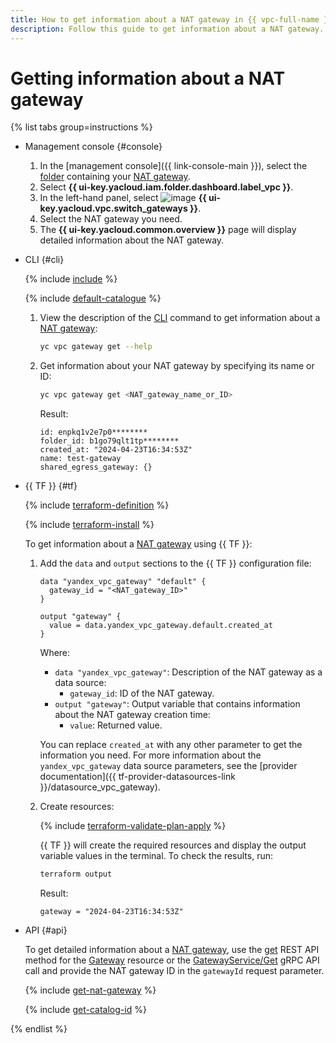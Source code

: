 ```yaml
---
title: How to get information about a NAT gateway in {{ vpc-full-name }}
description: Follow this guide to get information about a NAT gateway.
---
```


# Getting information about a NAT gateway

{% list tabs group=instructions %}

- Management console {#console}

   1. In the [management console]({{ link-console-main }}), select the [folder](../../resource-manager/concepts/resources-hierarchy.md#folder) containing your [NAT gateway](../concepts/gateways.md).
   1. Select **{{ ui-key.yacloud.iam.folder.dashboard.label_vpc }}**.
   1. In the left-hand panel, select ![image](../../_assets/console-icons/arrows-opposite-to-dots.svg) **{{ ui-key.yacloud.vpc.switch_gateways }}**.
   1. Select the NAT gateway you need.
   1. The **{{ ui-key.yacloud.common.overview }}** page will display detailed information about the NAT gateway.

- CLI {#cli}

   {% include [include](../../_includes/cli-install.md) %}

   {% include [default-catalogue](../../_includes/default-catalogue.md) %}

   1. View the description of the [CLI](../../cli/) command to get information about a [NAT gateway](../concepts/gateways.md):

      ```bash
      yc vpc gateway get --help
      ```

   1. Get information about your NAT gateway by specifying its name or ID:

      ```bash
      yc vpc gateway get <NAT_gateway_name_or_ID>
      ```

      Result:

      ```text
      id: enpkq1v2e7p0********
      folder_id: b1go79qlt1tp********
      created_at: "2024-04-23T16:34:53Z"
      name: test-gateway
      shared_egress_gateway: {}
      ```

- {{ TF }} {#tf}

   {% include [terraform-definition](../../_tutorials/_tutorials_includes/terraform-definition.md) %}

   {% include [terraform-install](../../_includes/terraform-install.md) %}

   To get information about a [NAT gateway](../concepts/gateways.md) using {{ TF }}:
   1. Add the `data` and `output` sections to the {{ TF }} configuration file:

      ```hcl
      data "yandex_vpc_gateway" "default" {
        gateway_id = "<NAT_gateway_ID>"
      }

      output "gateway" {
        value = data.yandex_vpc_gateway.default.created_at
      }
      ```

      Where:
      * `data "yandex_vpc_gateway"`: Description of the NAT gateway as a data source:
         * `gateway_id`: ID of the NAT gateway.
      * `output "gateway"`: Output variable that contains information about the NAT gateway creation time:
         * `value`: Returned value.

      You can replace `created_at` with any other parameter to get the information you need. For more information about the `yandex_vpc_gateway` data source parameters, see the [provider documentation]({{ tf-provider-datasources-link }}/datasource_vpc_gateway).
   1. Create resources:

      {% include [terraform-validate-plan-apply](../../_tutorials/_tutorials_includes/terraform-validate-plan-apply.md) %}

      {{ TF }} will create the required resources and display the output variable values in the terminal. To check the results, run:

      ```bash
      terraform output
      ```

      Result:

      ```text
      gateway = "2024-04-23T16:34:53Z"
      ```

- API {#api}

   To get detailed information about a [NAT gateway](../concepts/gateways.md), use the [get](../api-ref/Gateway/get.md) REST API method for the [Gateway](../api-ref/Gateway/index.md) resource or the [GatewayService/Get](../api-ref/grpc/Gateway/get.md) gRPC API call and provide the NAT gateway ID in the `gatewayId` request parameter.

   {% include [get-nat-gateway](../../_includes/vpc/get-nat-gateway.md) %}

   {% include [get-catalog-id](../../_includes/get-catalog-id.md) %}

{% endlist %}